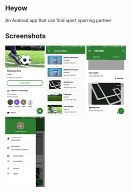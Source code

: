 ## Heyow
An Android app that can find sport sparring partner

## Screenshots
<p>
  <img src="screenshots/ss 1.png" width="25%" />
  <img src="screenshots/ss 2.png" width="25%" />
  <img src="screenshots/ss 3.png" width="25%" />
  <img src="screenshots/ss 4.png" width="25%" />
</p>
